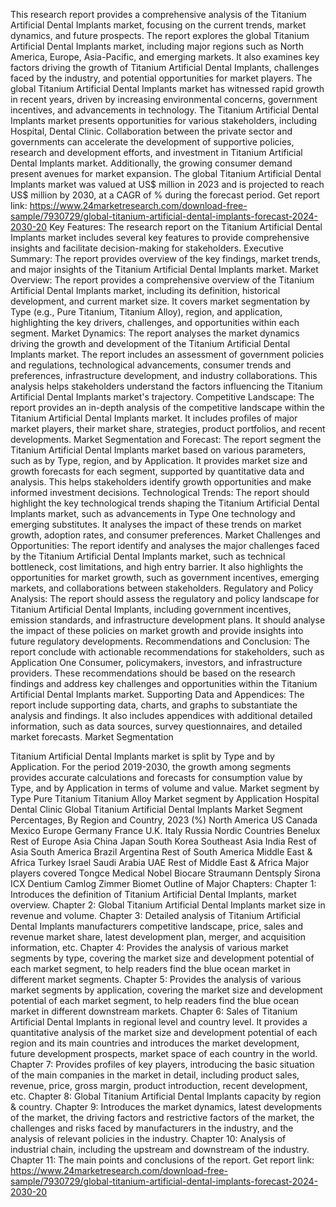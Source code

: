 This research report provides a comprehensive analysis of the Titanium Artificial Dental Implants market, focusing on the current trends, market dynamics, and future prospects. The report explores the global Titanium Artificial Dental Implants market, including major regions such as North America, Europe, Asia-Pacific, and emerging markets. It also examines key factors driving the growth of Titanium Artificial Dental Implants, challenges faced by the industry, and potential opportunities for market players.
The global Titanium Artificial Dental Implants market has witnessed rapid growth in recent years, driven by increasing environmental concerns, government incentives, and advancements in technology. The Titanium Artificial Dental Implants market presents opportunities for various stakeholders, including Hospital, Dental Clinic. Collaboration between the private sector and governments can accelerate the development of supportive policies, research and development efforts, and investment in Titanium Artificial Dental Implants market. Additionally, the growing consumer demand present avenues for market expansion.
The global Titanium Artificial Dental Implants market was valued at US$ million in 2023 and is projected to reach US$ million by 2030, at a CAGR of % during the forecast period.
Get report link: https://www.24marketresearch.com/download-free-sample/7930729/global-titanium-artificial-dental-implants-forecast-2024-2030-20 
Key Features:
The research report on the Titanium Artificial Dental Implants market includes several key features to provide comprehensive insights and facilitate decision-making for stakeholders.
Executive Summary: The report provides overview of the key findings, market trends, and major insights of the Titanium Artificial Dental Implants market.
Market Overview: The report provides a comprehensive overview of the Titanium Artificial Dental Implants market, including its definition, historical development, and current market size. It covers market segmentation by Type (e.g., Pure Titanium, Titanium Alloy), region, and application, highlighting the key drivers, challenges, and opportunities within each segment.
Market Dynamics: The report analyses the market dynamics driving the growth and development of the Titanium Artificial Dental Implants market. The report includes an assessment of government policies and regulations, technological advancements, consumer trends and preferences, infrastructure development, and industry collaborations. This analysis helps stakeholders understand the factors influencing the Titanium Artificial Dental Implants market's trajectory.
Competitive Landscape: The report provides an in-depth analysis of the competitive landscape within the Titanium Artificial Dental Implants market. It includes profiles of major market players, their market share, strategies, product portfolios, and recent developments.
Market Segmentation and Forecast: The report segment the Titanium Artificial Dental Implants market based on various parameters, such as by Type, region, and by Application. It provides market size and growth forecasts for each segment, supported by quantitative data and analysis. This helps stakeholders identify growth opportunities and make informed investment decisions.
Technological Trends: The report should highlight the key technological trends shaping the Titanium Artificial Dental Implants market, such as advancements in Type One technology and emerging substitutes. It analyses the impact of these trends on market growth, adoption rates, and consumer preferences.
Market Challenges and Opportunities: The report identify and analyses the major challenges faced by the Titanium Artificial Dental Implants market, such as technical bottleneck, cost limitations, and high entry barrier. It also highlights the opportunities for market growth, such as government incentives, emerging markets, and collaborations between stakeholders.
Regulatory and Policy Analysis: The report should assess the regulatory and policy landscape for Titanium Artificial Dental Implants, including government incentives, emission standards, and infrastructure development plans. It should analyse the impact of these policies on market growth and provide insights into future regulatory developments.
Recommendations and Conclusion: The report conclude with actionable recommendations for stakeholders, such as Application One Consumer, policymakers, investors, and infrastructure providers. These recommendations should be based on the research findings and address key challenges and opportunities within the Titanium Artificial Dental Implants market.
Supporting Data and Appendices: The report include supporting data, charts, and graphs to substantiate the analysis and findings. It also includes appendices with additional detailed information, such as data sources, survey questionnaires, and detailed market forecasts.
Market Segmentation

Titanium Artificial Dental Implants market is split by Type and by Application. For the period 2019-2030, the growth among segments provides accurate calculations and forecasts for consumption value by Type, and by Application in terms of volume and value.
Market segment by Type
Pure Titanium
Titanium Alloy
Market segment by Application
Hospital
Dental Clinic
Global Titanium Artificial Dental Implants Market Segment Percentages, By Region and Country, 2023 (%)
North America
US
Canada
Mexico
Europe
Germany
France
U.K.
Italy
Russia
Nordic Countries
Benelux
Rest of Europe
Asia
China
Japan
South Korea
Southeast Asia
India
Rest of Asia
South America
Brazil
Argentina
Rest of South America
Middle East & Africa
Turkey
Israel
Saudi Arabia
UAE
Rest of Middle East & Africa
Major players covered
Tongce Medical
Nobel Biocare
Straumann
Dentsply Sirona
ICX
Dentium
Camlog
Zimmer Biomet
Outline of Major Chapters:
Chapter 1: Introduces the definition of Titanium Artificial Dental Implants, market overview.
Chapter 2: Global Titanium Artificial Dental Implants market size in revenue and volume.
Chapter 3: Detailed analysis of Titanium Artificial Dental Implants manufacturers competitive landscape, price, sales and revenue market share, latest development plan, merger, and acquisition information, etc.
Chapter 4: Provides the analysis of various market segments by type, covering the market size and development potential of each market segment, to help readers find the blue ocean market in different market segments.
Chapter 5: Provides the analysis of various market segments by application, covering the market size and development potential of each market segment, to help readers find the blue ocean market in different downstream markets.
Chapter 6: Sales of Titanium Artificial Dental Implants in regional level and country level. It provides a quantitative analysis of the market size and development potential of each region and its main countries and introduces the market development, future development prospects, market space of each country in the world.
Chapter 7: Provides profiles of key players, introducing the basic situation of the main companies in the market in detail, including product sales, revenue, price, gross margin, product introduction, recent development, etc.
Chapter 8: Global Titanium Artificial Dental Implants capacity by region & country.
Chapter 9: Introduces the market dynamics, latest developments of the market, the driving factors and restrictive factors of the market, the challenges and risks faced by manufacturers in the industry, and the analysis of relevant policies in the industry.
Chapter 10: Analysis of industrial chain, including the upstream and downstream of the industry.
Chapter 11: The main points and conclusions of the report.
Get report link: https://www.24marketresearch.com/download-free-sample/7930729/global-titanium-artificial-dental-implants-forecast-2024-2030-20 
